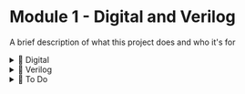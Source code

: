 
# Module 1 - Digital and Verilog

A brief description of what this project does and who it's for

<details>
  <summary>🔹 Digital </summary>

  # 📘 Digital Electronics & VLSI Fundamentals – Complete Topic Roadmap

This document combines foundational **Digital Electronics concepts** with **practical VLSI design knowledge**, serving as a complete roadmap for RTL Design, Verification, and STA engineers.

---

## 🧩 Chapter 1 – Basics of Digital Electronics

### Overview
- Introduction to Digital Systems
- Analog vs Digital Signals
- Applications in VLSI Design

### Topics
- Number Systems (Binary, Octal, Decimal, Hexadecimal)
- Codes: BCD, Excess-3, ASCII
- Signed Number Representation (Sign-Magnitude, 1’s & 2’s Complement)
- Overflow Concept and Detection
- Gray Codes – Types and Conversion
- Binary to Gray and Gray to Binary Conversion

---

## ⚙️ Chapter 2 – Boolean Algebra & Minimization Techniques

### Core Concepts
- Logic Operations (AND, OR, NOT, XOR, XNOR)
- Laws of Boolean Algebra
- Boolean Theorems and Simplification
- Representation of Boolean Functions
- Minimization using:
  - Karnaugh Maps (K-Map)
  - Quine-McCluskey Method
- Prime and Essential Prime Implicants
- DeMorgan’s Theorem with Examples

---

## 🔌 Chapter 3 – Logic Gates & Switching Circuits

### Topics
- Basic Gates and their Applications
- Universal Gates (NAND & NOR):
  - Implementation of Adder, Subtractor, and Flip-Flop
- Special Purpose Gates (XOR & XNOR) with VDD & GND
- Why NAND Gate is Preferred over NOR
- SOP (Sum of Products) & POS (Product of Sums) Forms
- Examples of SOP/POS Conversions
- Using 3 or 4-input Gates to Realize 2-input Gates
 - Using CMOS to Realize all Gates

---

## ⚡ Chapter 4 – Combinational Logic Circuits

### Design and Implementation
- Design Procedure for Combinational Circuits
- Arithmetic Circuits:
  - Adders, Subtractors, Multipliers
- Non-Arithmetic Circuits:
  - Encoders, Decoders, MUX, DEMUX
- Hazards & Glitches in Digital Circuits
- Tri-State Buffer – Purpose and Use
- Delays in Combinational Circuits
- Using MUX to Design:
  - Logic Gates, Adders, Flip-Flops, and D-Latches
- Design of 5x1 MUX using 2x1 MUX
- Using DEMUX to Realize All Logic Gates

---

## 🧠 Chapter 5 – Sequential Logic Circuits (Part 1)

### Core Understanding
- Difference Between Combinational & Sequential Circuits
- Sequential Circuit Delays (Setup Time, Hold Time)
- Synchronous vs Asynchronous Circuits
- Preset and Clear Concepts
- Latches and Flip-Flops:
  - SR, JK, D, and T Flip-Flops with Examples
- Race Around Condition
- Flip-Flop Conversion (e.g., JK→D, D→T, etc.)

---

## 🔄 Chapter 6 – Sequential Logic Circuits (Part 2)

### Registers and Counters
- Shift Registers (SISO, SIPO, PISO, PIPO)
- Asynchronous and Synchronous Counters
- Johnson and Ring Counters
- Mod Counters (e.g., Mod-10, Mod-16, Mod-25)
- Frequency Division Concept
- State Diagrams and Tables
- Finite State Machines (FSM):
  - Mealy and Moore Models
- Draw and Analyze 10x10 State Diagrams

---

## 💾 Chapter 7 – Semiconductor Memories

### Memory Fundamentals
- Memory Overview and Terminology
- Memory Classification:
  - ROM, PROM, EPROM, EEPROM, RAM (SRAM & DRAM)
- FIFO:
  - Purpose and Use in Digital Systems
  - FIFO Calculation and Need for Depth Estimation

---

## ⏱️ Chapter 8 – Static Timing Analysis (STA)

### Timing Analysis in VLSI
- What is STA and Why it is Important
- Types of Timing Analysis:
  - Setup, Hold, Recovery, Removal, Pulse Width
- False Paths and Multi-Cycle Paths
- STA Role in Digital Design Flow
- Clock and its Types:
  - Gated, Virtual, Derived Clocks
- Clock Uncertainties:
  - Skew, Jitter, and Latency
- Timing Parameters:
  - Slack, Critical Path, and Arrival Time
- STA Procedure:
  - Launch-Capture Concept
  - Setup & Hold Checks
- Methods to Improve Timing:
  - Pipelining
  - Retiming
  - Time Borrowing

---

## 🧰 Chapter 9 – Lint & Clock Domain Crossing (CDC)

### Lint (Static RTL Check)
- What is Lint and Why It’s Used
- Common Error Types (Syntax, Unconnected Ports, Combinational Loops)
- Fixing and Debugging Lint Errors
- Tools Used (e.g., SpyGlass, Questa Lint)
- How Lint Tools Work in Flow

### Clock Domain Crossing (CDC)
- What is CDC and Its Importance
- CDC Types (Single-Bit, Multi-Bit)
- CDC Concerns (Metastability, Data Loss, Glitches)
- MTBF (Mean Time Between Failure) and Its Use
- Techniques to Handle CDC:
  - Synchronizers
  - Handshake Mechanisms
  - FIFO for Multi-Bit Data

---

## 🧮 Chapter 10 – Arithmetic & Data Path Design

- Ripple Carry, Carry Lookahead, Carry Select Adders
- Multiplier Design (Array, Booth, Wallace Tree)
- Divider Concepts (Restoring / Non-Restoring)
- ALU Design Fundamentals
- Barrel Shifters and Comparators

---

## 💡 Chapter 11 – VLSI Design Methodology

- Digital Design Flow (RTL → Synthesis → P&R → STA)
- Power, Performance, Area (PPA) Trade-offs
- Design Constraints (SDC Basics)
- Engineering Change Orders (ECOs)
- DFT Overview (Scan, ATPG, BIST)
- Clock Gating and Power Optimization

---

## 🔗 Chapter 12 – On-Chip Communication Protocols

- AMBA Family: APB, AHB, AXI
- Wishbone, Avalon, TileLink
- I²C, SPI, UART – Basics and RTL Implementation
- High-Speed Protocol Overview: PCIe, USB, Ethernet

---

## 🧪 Chapter 13 – Verification Essentials

- Simulation vs Emulation vs FPGA Prototyping
- Testbench Architecture
- Constrained Random Verification (CRV)
- Functional and Code Coverage
- Assertions and SystemVerilog Assertions (SVA)
- UVM Basics and Environment Hierarchy
- DPI-C Integration and Examples

---

## ⚡ Chapter 14 – Low-Power & High-Speed Digital Design

- Power Gating and Clock Gating
- Multi-Voltage Domain Design
- Retention Flops and Isolation Cells
- Clock Tree Design and Optimization
- Signal Integrity:
  - Crosstalk, IR Drop, Glitches

---

## 🧱 Chapter 15 – Tools & Practical Knowledge

- **RTL & Simulation:** Synopsys VCS, Cadence Xcelium, QuestaSim
- **Synthesis:** Design Compiler, Genus
- **STA:** PrimeTime, Tempus
- **Lint & CDC:** SpyGlass, Questa CDC
- **Physical Design:** ICC2, Innovus, OpenROAD
- **DFT:** Tessent, Modus

---

### 🏁 Final Notes
This roadmap ensures complete coverage from **Digital Logic Fundamentals** to **STA and CDC concepts**, bridging textbook digital design knowledge with **real-world VLSI design flow**.  
Use this as your **learning index** or **project checklist** while mastering digital VLSI.

---

</details>



<details>
  <summary>🔹 Verilog </summary>
  
# 🧠 Verilog HDL & RTL Design Engineer Roadmap

This document outlines a **complete learning and reference guide** for anyone pursuing a **career as an RTL Design Engineer**.  
It combines Verilog fundamentals, synthesis-oriented design techniques, and professional-level RTL design practices used in VLSI projects.

---

## 🧩 Chapter 1 – Basics of Verilog

### Overview
- Introduction to Hardware Description Languages (HDL)
- Difference between Verilog, VHDL, and SystemVerilog
- Applications of Verilog in RTL Design, Synthesis, and Verification
- Levels of Abstraction:
  - Behavioral
  - Dataflow
  - Structural
  - Gate-level
- Hierarchical Design: Top, Submodule, and Testbench Structure
- Verilog Syntax & Module Declaration
- Ports, Parameters, and Connection by Name or Position

**Industry Tip:**  
Follow **hierarchical, parameterized, synthesizable coding** for scalable RTL design.

---

## 💾 Chapter 2 – Data Types

- **Nets:** `wire`, `tri`, `wand`, `wor`
- **Regs:** `reg`, `integer`, `time`, `real`
- **Vectors and Ranges:** `[msb:lsb]`
- **Arrays & Memories:** 1D and 2D declarations
- **Parameters & Localparams:** Configurable design constants
- **Strings and Constants**
- **Signed vs Unsigned Data Handling**
- **Data Type Conversion Pitfalls**

**Best Practice:**  
Use **`logic` (SystemVerilog)** or **explicit reg/wire** to maintain clarity. Avoid unintended latches by assigning default values.

---

## 🧮 Chapter 3 – Operators

- Logical Operators: `&&`, `||`, `!`
- Bitwise Operators: `&`, `|`, `^`, `~`
- Reduction Operators: `&`, `|`, `^`, `~&`, etc.
- Concatenation & Replication Operators: `{}`, `{{n{signal}}}`
- Conditional Operator (`?:`)
- Relational and Arithmetic Operators
- Shift Operators (`<<`, `>>`, `<<<`, `>>>`)
- Equality Operators: `==`, `===`, `!=`, `!==`
- Operator Precedence and Arithmetic Pitfalls

**Pro Tip:**  
Be mindful of **width mismatches** and **signed arithmetic** to prevent synthesis mismatches.

---

## ⚙️ Chapter 4 – Compile Directives & System Tasks

### Compile Directives
- `define`, `include`, `ifdef`, `ifndef`, `endif`
- `timescale` directive and its implications

### System Tasks
- Display & Monitoring: `$display`, `$write`, `$strobe`, `$monitor`
- Time-related: `$time`, `$realtime`, `$stime`
- Simulation Control: `$finish`, `$stop`, `$fatal`
- File I/O: `$fopen`, `$fdisplay`, `$fscanf`, `$readmemh`, `$readmemb`
- Randomization and Distribution: `$random`, `$dist_uniform`

**Best Practice:**  
Avoid system tasks in synthesizable RTL (keep them for testbench/debug).

---

## 🔁 Chapter 5 – Processes and Assignments

### Assignment Types
- **Continuous Assignments:** `assign` statements (for combinational logic)
- **Procedural Assignments:** within `always` or `initial` blocks
- Delay-based Assignments and Their Simulation Use
- Event Control and Level Sensitive Triggers
- Sensitivity Lists (`always @(*)`, `@(posedge clk)`, `@(negedge rst_n)`)
- Sequential vs Parallel Blocks (`begin-end`, `fork-join`)
- Event Timing Controls and Synchronization

**Coding Tip:**  
Use `always @(*)` for combinational logic and `always @(posedge clk)` for sequential logic.

---

## 🔧 Chapter 6 – Structured Procedures

- Blocking vs Non-Blocking Assignments (`=` vs `<=`)
- Blocking/Non-Blocking Delay Semantics
- Correct Swapping Techniques
- Proper use of `if-else` and `case` statements
- Avoiding Priority and Latch Inference
- Looping Constructs:
  - `for`, `while`, `repeat`, `forever`
- Tasks and Functions:
  - Task vs Function difference
  - Input/Output arguments
  - Reusability and Automation

**Guideline:**  
- Use **non-blocking (`<=`)** in sequential logic  
- Use **blocking (`=`)** in combinational logic  
- Keep **testbench tasks automatic**, **RTL tasks static**

---

## 🧮 Chapter 7 – Verilog Synthesis & FSM Design

### RTL Design Focus
- Register and Flip-Flop Modeling
- Synchronous vs Asynchronous Reset
- Avoiding Unwanted Latches (Default Assignments)
- Incomplete Case/If Handling
- Synthesis of Control Logic (`if-else-if`, `case`, `priority`)
- Resource Sharing and Optimization
- Finite State Machine (FSM):
  - Moore and Mealy Models
  - FSM Coding Style and State Encoding
  - Using Parameters or Enum for States
  - FSM Example: Traffic Light Controller / Sequence Detector

**Synthesis Tip:**  
Always write **fully specified combinational blocks** and avoid mixing blocking/non-blocking in the same block.

---

## ⚡ Chapter 8 – Advanced Verilog (Part 1)

- Timescale System Tasks (`$printtimescale`, `$timeformat`)
- Limitations of `timescale` directive
- Generate Statements:
  - `generate-if`, `generate-case`, `genvar`
- Procedural Continuous Assignment (`assign/deassign`, `force/release`)
- Self-Checking Testbench Concepts
- Automatic vs Static Tasks
- Named Events and Event Triggering

**Best Practice:**  
Use `generate` for parameterized hardware replication and maintain modular design.

---

## 🚀 Chapter 9 – Advanced Verilog (Part 2)

- Stratified Event Queue and Scheduling Regions:
  - Active, Inactive, NBA, Monitor, Reactive
- Code Coverage:
  - Line, Branch, Expression, Toggle
- Clock Generation Techniques
- FIFO Design:
  - Synchronous FIFO
  - Asynchronous FIFO with CDC Handling
- FSM and Pipeline Example
- RAM Modeling:
  - Synchronous and Asynchronous Read/Write
- Frequency Division and Clock Divider Implementation
- Timing Diagram Simulation and Waveform Analysis

**Practical Use:**  
Follow synchronous design guidelines and verify timing behavior using `$dumpvars`, `$time`, and simulation waves.

---

## 🧠 Chapter 10 – RTL Design Practices & Project Integration

- RTL Coding Guidelines (synthesizable subset)
- Coding for PPA (Power, Performance, Area)
- Hierarchical RTL Design and Reuse
- Clock Gating and Power-Aware RTL
- FSM & Datapath Partitioning
- Linting and CDC in RTL Stage
- Integration with Design Flow:
  - RTL → Synthesis → STA → PnR
- Common RTL Bugs and Debug Techniques

**Pro Tip:**  
Before synthesis, run:
- **Lint (SpyGlass/Questa Lint)**
- **CDC Checks**
- **Formal Property Checks**

---

## 🔬 Chapter 11 – Testbench & Verification Basics

- Testbench Hierarchy and Module Instantiation
- Clock & Reset Generation
- Stimulus Generation using Tasks/Loops
- Self-Checking Testbench Example
- File-based Input/Output
- Functional Coverage (Intro)
- Monitor and Checker Blocks
- Using `$display` and `$finish` for result validation

---

## ⚙️ Chapter 12 – Tool Flow & Real-World Application

### Common Tools
- **Simulation:** Synopsys VCS, Cadence Xcelium, QuestaSim  
- **Synthesis:** Design Compiler, Genus  
- **STA:** PrimeTime, Tempus  
- **Lint/CDC:** SpyGlass, Questa CDC  

### Practical Exposure
- Writing synthesizable RTL for datapaths (ALU, FIFO, RAM)
- Creating configurable IP using parameters
- Integration in top-level SoC designs
- Debugging timing reports post-synthesis
- Handling ECOs and version control

---

## 🏁 Conclusion

A successful **RTL Design Engineer** should:
1. Master **Verilog fundamentals** (Ch. 1–9)  
2. Follow **synthesis and timing-aware coding** (Ch. 7–10)  
3. Understand **STA, Lint, and CDC** integration  
4. Build **self-checking testbenches** for validation  
5. Use EDA tools efficiently for simulation and signoff  

> 💡 *Your RTL code is not just logic — it’s silicon-ready behavior.  
Write it clean, simulate it thoroughly, and synthesize it smartly.*

---

**Recommended Next Steps**
- Practice RTL coding for common IPs: ALU, FIFO, UART, Counter
- Analyze post-synthesis timing reports
- Explore SystemVerilog for assertions and UVM-level verification

---

🧩 *This roadmap bridges Verilog learning with actual VLSI RTL design workflow — from writing your first module to taping out a working chip.*
 
</details>


<details>
  <summary>🔹 To Do </summary>


# **Topic**

   - 1. short description

   - 2. Real life uses. 

   - 3. Interview questions 

   - 4. Code Example
    - 4.1. RTL code 
    - 4.2. LINT Clean
    - 4.3. CDC (if Required)
    - 4.4. makefile - perl

   - 5. Learning 

</details>


